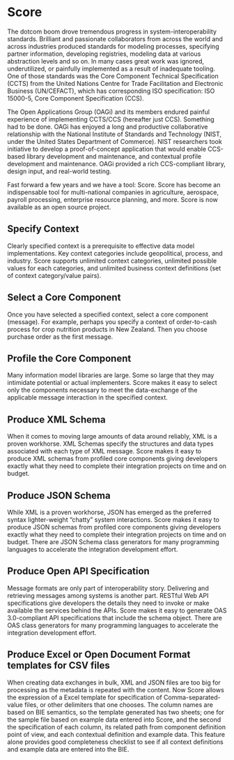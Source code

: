 # Score

The dotcom boom drove tremendous progress in system-interoperability standards. Brilliant and passionate collaborators from across the world and across industries produced standards for modeling processes, specifying partner information, developing registries, modeling data at various abstraction levels and so on. In many cases great work was ignored,  underutilized, or painfully implemented as a result of inadequate tooling. One of those standards was the Core Component Technical Specification (CCTS) from the United Nations Centre for Trade Facilitation and Electronic Business (UN/CEFACT), which has corresponding ISO specification: ISO 15000-5, Core Component Specification (CCS). 

The Open Applications Group (OAGi) and its members endured painful experience of implementing CCTS/CCS (hereafter just CCS). Something had to be done. OAGi has enjoyed a long and productive collaborative relationship with the National Institute of Standards and Technology (NIST, under the United States Department of Commerce). NIST researchers took initiative to develop a proof-of-concept application that would enable CCS-based library development and maintenance, and contextual profile development and maintenance. OAGi provided a rich CCS-compliant library, design input, and real-world testing.

Fast forward a few years and we have a tool: Score. Score has become an indispensable tool for multi-national companies in agriculture, aerospace, payroll processing, enterprise resource planning, and more. Score is now available as an open source project.

## Specify Context

Clearly specified context is a prerequisite to effective data model implementations. Key context categories include geopolitical, process, and industry. Score supports unlimited context categories, unlimited possible values for each categories, and unlimited business context definitions (set of context category/value pairs).

## Select a Core Component

Once you have selected a specified context, select a core component (message). For example, perhaps you specify a context of order-to-cash process for crop nutrition products in New Zealand. Then you choose purchase order as the first message.

## Profile the Core Component

Many information model libraries are large. Some so large that they may intimidate potential or actual implementers. Score makes it easy to select only the components necessary to meet the data-exchange of the applicable message interaction in the specified context.

## Produce XML Schema

When it comes to moving large amounts of data around reliably, XML is a proven workhorse. XML Schemas specify the structures and data types associated with each type of XML message. Score makes it easy to produce XML schemas from profiled core components giving developers exactly what they need to complete their integration projects on time and on budget.

## Produce JSON Schema

While XML is a proven workhorse, JSON has emerged as the preferred syntax lighter-weight “chatty” system interactions. Score makes it easy to produce JSON schemas from profiled core components giving developers exactly what they need to complete their integration projects on time and on budget.  There are JSON Schema class generators for many programming languages to accelerate the integration development effort.

## Produce Open API Specification

Message formats are only part of interoperability story. Delivering and retrieving messages among systems is another part. RESTful Web API specifications give developers the details they need to invoke or make available the services behind the APIs. Score makes it easy to generate OAS 3.0-compliant API specifications that include the schema object.  There are OAS class generators for many programming languages to accelerate the integration development effort.

## Produce Excel or Open Document Format templates for CSV files

When creating data exchanges in bulk, XML and JSON files are too big for processing as the metadata is repeated with the content.  Now Score allows the expression of a Excel template for specification of Comma-separated-value files, or other delimiters that one chooses.  The column names are based on BIE semantics, so the template generated has two sheets; one for the sample file based on example data entered into Score, and the second the specification of each column, its related path from component definition point of view, and each contextual definition and example data.  This feature alone provides good completeness checklist to see if all context definitions and example data are entered into the BIE.
